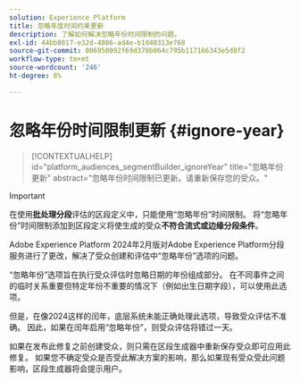 ```yaml
---
solution: Experience Platform
title: 忽略年度时间约束更新
description: 了解如何解决忽略年份时间限制的问题。
exl-id: 44bb8817-e32d-4806-ad4e-b1840313e768
source-git-commit: 006950092f69d378b064c795b117166343e5d8f2
workflow-type: tm+mt
source-wordcount: '246'
ht-degree: 8%

---
```


# 忽略年份时间限制更新 {#ignore-year}

>[!CONTEXTUALHELP]
>id="platform_audiences_segmentBuilder_ignoreYear"
>title="忽略年份更新"
>abstract="忽略年份时间限制已更新。请重新保存您的受众。"

>[!IMPORTANT]
>
>在使用&#x200B;**批处理分段**&#x200B;评估的区段定义中，只能使用“忽略年份”时间限制。 将“忽略年份”时间限制添加到区段定义将使生成的受众&#x200B;**不符合流式或边缘分段条件**。

Adobe Experience Platform 2024年2月版对Adobe Experience Platform分段服务进行了更改，解决了受众创建和评估中“忽略年份”选项的问题。

“忽略年份”选项旨在执行受众评估时忽略日期的年份组成部分。 在不同事件之间的临时关系重要但特定年份不重要的情况下（例如出生日期字段），可以使用此选项。

但是，在像2024这样的闰年，底层系统未能正确处理此选项，导致受众评估不准确。 因此，如果在闰年启用“忽略年份”，则受众评估将错过一天。

如果在发布此修复之前创建受众，则只需在区段生成器中重新保存受众即可应用此修复。 如果您不确定受众是否受此解决方案的影响，那么如果现有受众受此问题影响，区段生成器将会提示用户。
